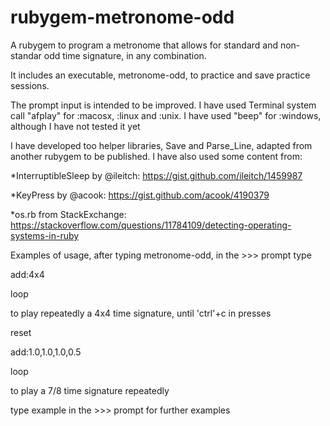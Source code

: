 # rubygem-metronome-odd
A rubygem to program a metronome that allows for standard and non-standar odd time signature, in any combination.

It includes an executable, metronome-odd, to practice and save practice sessions.

The prompt input is intended to be improved. I have used Terminal system call "afplay" for :macosx, :linux and :unix. I have used "beep" for :windows, although I have not tested it yet

I have developed too helper libraries, Save and Parse_Line, adapted from another rubygem to be published. I have also used some content from:

*InterruptibleSleep by @ileitch: https://gist.github.com/ileitch/1459987

*KeyPress by @acook: https://gist.github.com/acook/4190379

*os.rb from StackExchange: https://stackoverflow.com/questions/11784109/detecting-operating-systems-in-ruby

Examples of usage, after typing metronome-odd, in the >>> prompt type

add:4x4

loop

to play repeatedly a 4x4 time signature, until 'ctrl'+c in presses

reset

add:1.0,1.0,1.0,0.5

loop

to play a 7/8 time signature repeatedly

type example in the >>> prompt for further examples
